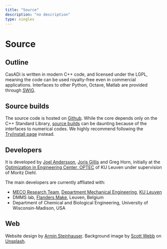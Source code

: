 ```yaml
---
title: "Source"
description: "no description"
type: singles
---
```

# Source

## Outline

CasADi is written in modern C++ code, and licensed under the LGPL, meaning the code can be used royalty-free even in commercial applications.
Interfaces to other Python, Octave, Matlab are provided through [SWIG](http://www.swig.org).

## Source builds
The source code is hosted on [Github](https://github.com/casadi/casadi).
While the core depends only on the C++ Standard Library, [source builds](https://github.com/casadi/casadi/wiki/SourceBuild) can be daunting because of the interfaces to numerical codes. We highly recommend following the [Try/install page](../get) instead.

## Developers
It is developed by [Joel Andersson](https://wid.wisc.edu/people/joel-andersson/), [Joris Gillis](https://www.mech.kuleuven.be/en/pma/research/meco/people/00052373) and Greg Horn, initially at the [Optimization in Engineering Center, OPTEC](https://set.kuleuven.be/optec) of KU Leuven under supervision of Moritz Diehl.

The main developers are currently affliated with:

 * [MECO Research Team](https://www.mech.kuleuven.be/en/pma/research/meco), [Department Mechanical Engineering](https://www.mech.kuleuven.be/), [KU Leuven](https://kuleuven.be)
 * DMMS lab, [Flanders Make](https://www.flandersmake.be), Leuven, Belgium
 * Department of Chemical and Biological Engineering, University of Wisconsin-Madison, USA

## Web
Website design by [Armin Steinhauser](https://www.mech.kuleuven.be/en/pma/research/meco/people/00102655). Background image by [Scott Webb](https://unsplash.com/photos/E0f9iLMTuVQ) on [Unsplash](https://unsplash.com/).
